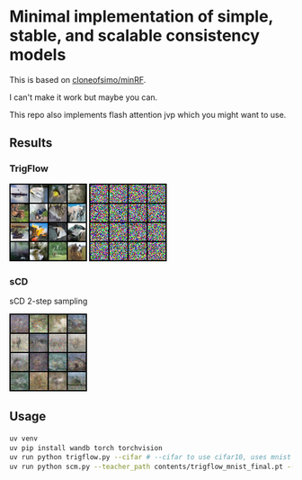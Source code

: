 # Minimal implementation of simple, stable, and scalable consistency models

This is based on [cloneofsimo/minRF](https://github.com/cloneofsimo/minRF). 

I can't make it work but maybe you can.

This repo also implements flash attention jvp which you might want to use.

## Results

### TrigFlow

![trigflow on cifar10 final sample](./contents/trigflow_sample_95_final.png)
![trigflow on cifar10 gif](./contents/trigflow_sample_95.gif)

### sCD

sCD 2-step sampling

![sCD on cifar10 final sample](./contents/scd_sample_99.png)

## Usage

```bash
uv venv
uv pip install wandb torch torchvision
uv run python trigflow.py --cifar # --cifar to use cifar10, uses mnist by default
uv run python scm.py --teacher_path contents/trigflow_mnist_final.pt --cifar
```